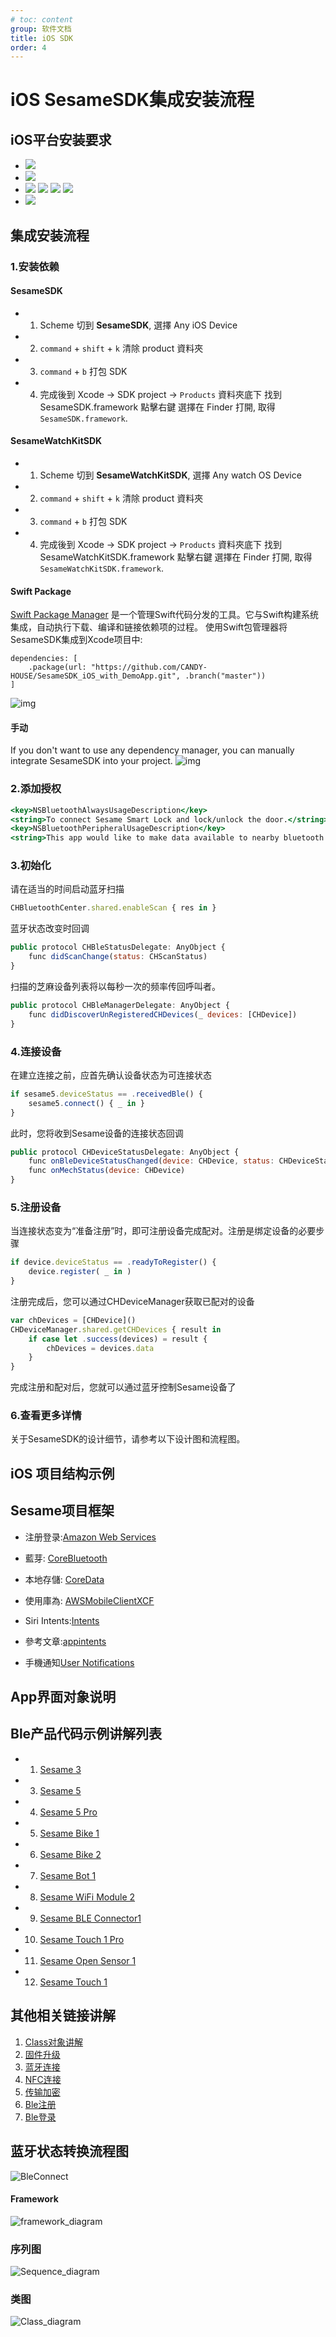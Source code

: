```yaml
---
# toc: content
group: 软件文档
title: iOS SDK
order: 4
---
```


# iOS SesameSDK集成安装流程



## iOS平台安装要求

* <img src="https://img.shields.io/badge/Swift-5.3-FA7343" />
* <img src="https://img.shields.io/badge/Bluetooth-4.0LE +-0082FC" />
* <img src="https://img.shields.io/badge/iOS-12.0 +-000000" /> <img src="https://img.shields.io/badge/macOS-10.15 +-000000" /> <img src="https://img.shields.io/badge/watchOS-7.0 +-000000" />  <img src="https://img.shields.io/badge/iPadOS-12.0 +-000000" />
* <img src="https://img.shields.io/badge/Xcode-11.0 +-1575F9" />

## 集成安装流程


### 1.安装依赖

#### SesameSDK
* 1. Scheme 切到 **SesameSDK**, 選擇 Any iOS Device
* 2. `command` + `shift` + `k` 清除 product 資料夾
* 3. `command` + `b` 打包 SDK
* 4. 完成後到 Xcode -> SDK project -> `Products` 資料夾底下 找到 SesameSDK.framework 點擊右鍵 選擇在 Finder 打開, 取得 `SesameSDK.framework`.

#### SesameWatchKitSDK
* 1. Scheme 切到 **SesameWatchKitSDK**, 選擇 Any watch OS Device
* 2. `command` + `shift` + `k` 清除 product 資料夾
* 3. `command` + `b` 打包 SDK
* 4. 完成後到 Xcode -> SDK project -> `Products` 資料夾底下 找到 SesameWatchKitSDK.framework 點擊右鍵 選擇在 Finder 打開, 取得 `SesameWatchKitSDK.framework`.



#### Swift Package
[Swift Package Manager](https://www.swift.org/package-manager/) 是一个管理Swift代码分发的工具。它与Swift构建系统集成，自动执行下载、编译和链接依赖项的过程。
使用Swift包管理器将SesameSDK集成到Xcode项目中:

```
dependencies: [
    .package(url: "https://github.com/CANDY-HOUSE/SesameSDK_iOS_with_DemoApp.git", .branch("master"))
]
```
![img](https://raw.githubusercontent.com/CANDY-HOUSE/SesameSDK_iOS_with_DemoApp/master/doc/src/resources/spm.png)

#### 手动

If you don't want to use any dependency manager, you can manually integrate SesameSDK into your project.
![img](https://github.com/CANDY-HOUSE/SesameSDK_iOS_with_DemoApp/raw/master/doc/src/resources/manually.png)

### 2.添加授权
```jsx {5} | pure
<key>NSBluetoothAlwaysUsageDescription</key>
<string>To connect Sesame Smart Lock and lock/unlock the door.</string>
<key>NSBluetoothPeripheralUsageDescription</key>
<string>This app would like to make data available to nearby bluetooth devices even when you're not using the app.</string>
```

### 3.初始化
请在适当的时间启动蓝牙扫描

```jsx {5} | pure
CHBluetoothCenter.shared.enableScan { res in }
```
蓝牙状态改变时回调

```jsx {5} | pure
public protocol CHBleStatusDelegate: AnyObject {
    func didScanChange(status: CHScanStatus)
}
```
扫描的芝麻设备列表将以每秒一次的频率传回呼叫者。

```jsx {5} | pure
public protocol CHBleManagerDelegate: AnyObject {
    func didDiscoverUnRegisteredCHDevices(_ devices: [CHDevice])
}

```
### 4.连接设备
在建立连接之前，应首先确认设备状态为可连接状态

```jsx {5} | pure
if sesame5.deviceStatus == .receivedBle() {
    sesame5.connect() { _ in }
}
```
此时，您将收到Sesame设备的连接状态回调

```jsx {5} | pure
public protocol CHDeviceStatusDelegate: AnyObject {
    func onBleDeviceStatusChanged(device: CHDevice, status: CHDeviceStatus, shadowStatus: CHDeviceStatus?)
    func onMechStatus(device: CHDevice)
}
```
### 5.注册设备
当连接状态变为“准备注册”时，即可注册设备完成配对。注册是绑定设备的必要步骤

```jsx {5} | pure
if device.deviceStatus == .readyToRegister() {
    device.register( _ in )
}
```
注册完成后，您可以通过CHDeviceManager获取已配对的设备

```jsx {5} | pure
var chDevices = [CHDevice]()
CHDeviceManager.shared.getCHDevices { result in
    if case let .success(devices) = result {
        chDevices = devices.data
    }
}
```
完成注册和配对后，您就可以通过蓝牙控制Sesame设备了

### 6.查看更多详情
关于SesameSDK的设计细节，请参考以下设计图和流程图。


## iOS 项目结构示例



## Sesame项目框架

* 注册登录:[Amazon Web Services](https://docs.amplify.aws/sdk/auth/getting-started/q/platform/android/)

* 藍芽: [CoreBluetooth](https://developer.apple.com/documentation/corebluetooth/)

* 本地存儲: [CoreData](https://developer.apple.com/documentation/coredata)

* 使用庫為: [AWSMobileClientXCF](https://aws-amplify.github.io/aws-sdk-ios/docs/reference/AWSMobileClient/index.html)

* Siri Intents:[Intents](https://developer.apple.com/documentation/appintents) 
* 參考文章:[appintents](https://medium.com/simform-engineering/how-to-integrate-siri-shortcuts-and-design-custom-v-tutorial-e53285b550cf)


* 手機通知[User Notifications](https://developer.apple.com/documentation/usernotifications)

## App界面对象说明  


## Ble产品代码示例讲解列表

-  1. [Sesame 3](/doc/command/sesame4fun)
-  3.  [Sesame 5](/doc/command/sesame5fun) 
-  4. [Sesame 5 Pro ](/doc/command/sesame5fun)    
-  5. [Sesame Bike 1](/doc/command/sesamebike2fun)    
-  6. [Sesame Bike 2](/doc/command/sesamebike2fun)    
-  7. [Sesame Bot 1](/doc/command/sesameblot) 
-  8. [Sesame WiFi Module 2](/doc/command/sesamewifimodule) 
-  9. [Sesame BLE Connector1](/doc/command/sesametouchpro) 
-  10. [Sesame Touch 1 Pro](/doc/command/sesametouchpro)
-  11. [Sesame Open Sensor 1](/doc/command/sesametouchpro)
-  12. [Sesame Touch 1](/doc/command/sesametouchpro)




##  其他相关链接讲解

<!-- 3. [选用框架相关示例](./bleproduct/meframeword.md) -->
1. [Class对象讲解](/doc/sesame_code_cls)
2. [固件升级](/doc/bleproduct/firewareUpgradation)
3. [蓝牙连接](/doc/bleproduct/BleConnect)
4. [NFC连接](/doc/bleproduct/nfcconnect)
5. [传输加密](/doc/cls/SesameOS3BleCipher)
6. [Ble注册](/doc/other/register)
7. [Ble登录](/doc/other/login)


## 蓝牙状态转换流程图
![BleConnect](https://github.com/CANDY-HOUSE/SesameSDK_iOS_with_DemoApp/raw/master/doc/ref/BleConnect.svg)

#### Framework
![framework_diagram](https://github.com/CANDY-HOUSE/SesameSDK_iOS_with_DemoApp/raw/master/doc/src/resources/framework_diagram.png)


### 序列图
![Sequence_diagram](https://github.com/CANDY-HOUSE/SesameSDK_iOS_with_DemoApp/raw/master/doc/src/resources/sequence_diagram.svg)

### 类图
![Class_diagram](https://github.com/CANDY-HOUSE/SesameSDK_iOS_with_DemoApp/raw/master/doc/src/resources/class_diagram.svg)
